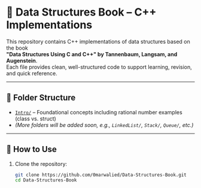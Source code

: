 # 📘 Data Structures Book – C++ Implementations

This repository contains C++ implementations of data structures based on the book  
**"Data Structures Using C and C++" by Tannenbaum, Langsam, and Augenstein**.  
Each file provides clean, well-structured code to support learning, revision, and quick reference.

---

## 📂 Folder Structure

- [`Intro/`](https://github.com/0marwalied/Data-Structures-Book/tree/main/Intro) – Foundational concepts including rational number examples (class vs. struct)
- *(More folders will be added soon, e.g., `LinkedList/`, `Stack/`, `Queue/`, etc.)*

---

## 🚀 How to Use

1. Clone the repository:
   ```bash
   git clone https://github.com/0marwalied/Data-Structures-Book.git
   cd Data-Structures-Book
